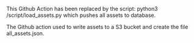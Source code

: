 This Github Action has been replaced by the script:
python3 /script/load_assets.py
which pushes all assets to database.

The Github action used to write assets to a S3 bucket and create the file all_assets.json.
